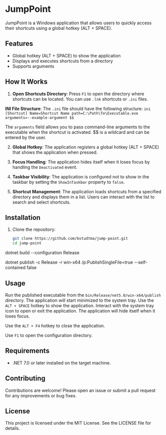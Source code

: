 # JumpPoint

JumpPoint is a Windows application that allows users to quickly access their shortcuts using a global hotkey (ALT + SPACE).

## Features

- Global hotkey (ALT + SPACE) to show the application
- Displays and executes shortcuts from a directory
- Supports arguments

## How It Works

1. **Open Shortcuts Directory**: Press `F1` to open the directory where shortcuts can be located. You can use `.lnk` shortcuts or `.ini` files.

**INI File Structure**: The `.ini` file should have the following structure:
    ```ini
    [Shortcut]
    Name=Shortcut Name
    path=C:\Path\To\Executable.exe
    arguments=--example-argument $$
    ```

The `arguments` field allows you to pass command-line arguments to the executable when the shortcut is activated. $$ is a wildcard and can be entered by the user.

2. **Global Hotkey**: The application registers a global hotkey (ALT + SPACE) that shows the application when pressed.

3. **Focus Handling**: The application hides itself when it loses focus by handling the `Deactivated` event.

4. **Taskbar Visibility**: The application is configured not to show in the taskbar by setting the `ShowInTaskbar` property to `false`.

5. **Shortcut Management**: The application loads shortcuts from a specified directory and displays them in a list. Users can interact with the list to search and select shortcuts.

## Installation

1. Clone the repository:
   ```sh
   git clone https://github.com/bstudtma/jump-point.git
   cd jump-point

dotnet build --configuration Release

dotnet publish -c Release -r win-x64 /p:PublishSingleFile=true --self-contained false

## Usage

Run the published executable from the `bin/Release/net5.0/win-x64/publish` directory. The application will start minimized to the system tray. Use the `ALT + SPACE` hotkey to show the application. Interact with the system tray icon to open or exit the application. The application will hide itself when it loses focus.

Use the `ALT + F4` hotkey to close the application.

Use `F1` to open the configuration directory.

## Requirements

- .NET 7.0 or later installed on the target machine.

## Contributing

Contributions are welcome! Please open an issue or submit a pull request for any improvements or bug fixes.

## License

This project is licensed under the MIT License. See the LICENSE file for details.

